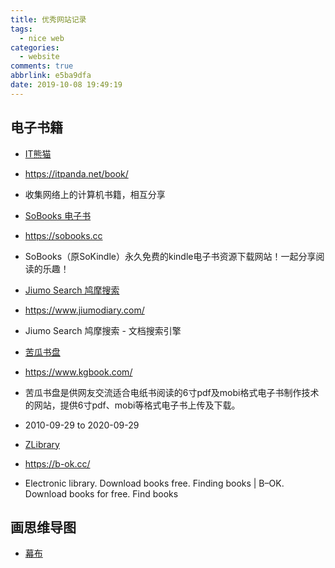 ```yaml
---
title: 优秀网站记录
tags:
  - nice web
categories:
  - website
comments: true
abbrlink: e5ba9dfa
date: 2019-10-08 19:49:19
---
```


## 电子书籍
- [IT熊猫](https://itpanda.net/book/)
 - https://itpanda.net/book/
 - 收集网络上的计算机书籍，相互分享
 
- [SoBooks 电子书](https://sobooks.cc)
 - https://sobooks.cc
 - SoBooks（原SoKindle）永久免费的kindle电子书资源下载网站！一起分享阅读的乐趣！
 
- [Jiumo Search 鸠摩搜索](https://www.jiumodiary.com/)
 - https://www.jiumodiary.com/
 - Jiumo Search 鸠摩搜索 - 文档搜索引擎
 
- [苦瓜书盘](https://www.kgbook.com/)
 - https://www.kgbook.com/
 - 苦瓜书盘是供网友交流适合电纸书阅读的6寸pdf及mobi格式电子书制作技术的网站，提供6寸pdf、mobi等格式电子书上传及下载。
 - 2010-09-29 to 2020-09-29
 
- [ZLibrary](https://b-ok.cc/)
 - https://b-ok.cc/
 - Electronic library. Download books free. Finding books | B–OK. Download books for free. Find books
 
## 画思维导图
- [幕布](https://mubu.com/)

